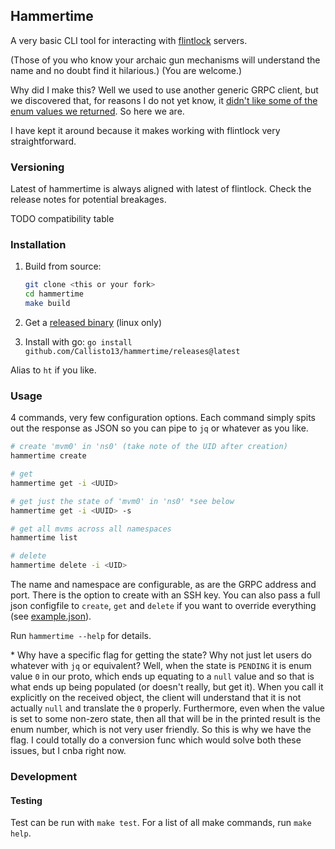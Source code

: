## Hammertime

A very basic CLI tool for interacting with [flintlock](https://github.com/weaveworks/flintlock) servers.

(Those of you who know your archaic gun mechanisms will understand the name and no doubt
find it hilarious.) (You are welcome.)

Why did I make this? Well we used to use another generic GRPC client, but we discovered
that, for reasons I do not yet know, it [didn't like some of the enum values we returned](https://github.com/weaveworks/flintlock/issues/313#issuecomment-991015159).
So here we are.

I have kept it around because it makes working with flintlock very straightforward.

### Versioning

Latest of hammertime is always aligned with latest of flintlock.
Check the release notes for potential breakages.

TODO compatibility table

### Installation

1. Build from source:
   ```bash
   git clone <this or your fork>
   cd hammertime
   make build
   ```

2. Get a [released binary](https://github.com/Callisto13/hammertime/releases) (linux only)

3. Install with go: `go install github.com/Callisto13/hammertime/releases@latest`


Alias to `ht` if you like.

### Usage

4 commands, very few configuration options. Each command simply spits out the response
as JSON so you can pipe to `jq` or whatever as you like.

```bash
# create 'mvm0' in 'ns0' (take note of the UID after creation)
hammertime create

# get
hammertime get -i <UUID>

# get just the state of 'mvm0' in 'ns0' *see below
hammertime get -i <UUID> -s

# get all mvms across all namespaces
hammertime list

# delete
hammertime delete -i <UID>
```

The name and namespace are configurable, as are the GRPC address and port.
There is the option to create with an SSH key.
You can also pass a full json configfile to `create`, `get` and `delete` if you want to override
everything (see [example.json](example.json)).

Run `hammertime --help` for details.

\* Why have a specific flag for getting the state? Why not just let users do whatever
with `jq` or equivalent? Well, when the state is `PENDING` it is enum value `0`
in our proto, which ends up equating to a `null` value and so that is what ends
up being populated (or doesn't really, but get it).
When you call it explicitly on the received object, the client will understand
that it is not actually `null` and translate the `0` properly.
Furthermore, even when
the value is set to some non-zero state, then all that will be in the printed result
is the enum number, which is not very user friendly. So this is why we have the
flag. I could totally do a conversion
func which would solve both these issues, but I cnba right now.


### Development

#### Testing

Test can be run with `make test`.
For a list of all make commands, run `make help`.
